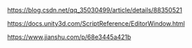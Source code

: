 https://blog.csdn.net/qq_35030499/article/details/88350521



https://docs.unity3d.com/ScriptReference/EditorWindow.html





https://www.jianshu.com/p/68e3445a421b

